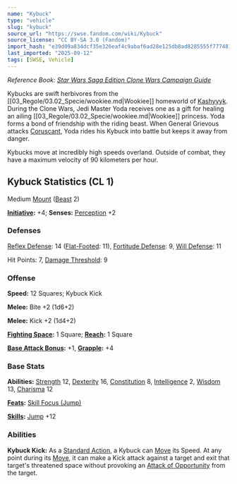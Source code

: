 ```yaml
---
name: "Kybuck"
type: "vehicle"
slug: "kybuck"
source_url: "https://swse.fandom.com/wiki/Kybuck"
source_license: "CC BY-SA 3.0 (Fandom)"
import_hash: "e39d09a834dcf35e326eaf4c9abaf6ad28e125db8ad8285555f77748149cf573"
last_imported: "2025-09-12"
tags: [SWSE, Vehicle]
---
```

*Reference Book: [Star Wars Saga Edition Clone Wars Campaign Guide](https://swse.fandom.com/wiki/Star_Wars_Saga_Edition_Clone_Wars_Campaign_Guide)*

Kybucks are swift herbivores from the [[03_Regole/03.02_Specie/wookiee.md|Wookiee]] homeworld of [Kashyyyk](https://swse.fandom.com/wiki/Kashyyyk). During the Clone Wars, Jedi Master Yoda receives one as a gift for healing an ailing [[03_Regole/03.02_Specie/wookiee.md|Wookiee]] princess. Yoda forms a bond of friendship with the riding beast. When General Grievous attacks [Coruscant](https://swse.fandom.com/wiki/Coruscant), Yoda rides his Kybuck into battle but keeps it away from danger.

Kybucks move at incredibly high speeds overland. Outside of combat, they have a maximum velocity of 90 kilometers per hour.

## Kybuck Statistics (CL 1)
Medium [Mount](https://swse.fandom.com/wiki/Mount) ([Beast](https://swse.fandom.com/wiki/Beast) 2)

**[Initiative](https://swse.fandom.com/wiki/Initiative):** +4; **Senses:** [Perception](https://swse.fandom.com/wiki/Perception) +2
### Defenses
[Reflex Defense](https://swse.fandom.com/wiki/Reflex_Defense): 14 ([Flat-Footed](https://swse.fandom.com/wiki/Flat-Footed): 11), [Fortitude Defense](https://swse.fandom.com/wiki/Fortitude_Defense): 9, [Will Defense](https://swse.fandom.com/wiki/Will_Defense): 11

Hit Points: 7, [Damage Threshold](https://swse.fandom.com/wiki/Damage_Threshold): 9
### Offense
**Speed:** 12 Squares; Kybuck Kick

**Melee:** Bite +2 (1d6+2)

**Melee:** Kick +2 (1d4+2)

**[Fighting Space](https://swse.fandom.com/wiki/Fighting_Space):** 1 Square; **[Reach](https://swse.fandom.com/wiki/Reach):** 1 Square

**[Base Attack Bonus](https://swse.fandom.com/wiki/Base_Attack_Bonus):** +1, **[Grapple](https://swse.fandom.com/wiki/Grapple):** +4
### Base Stats
**Abilities:** [Strength](https://swse.fandom.com/wiki/Strength) 12, [Dexterity](https://swse.fandom.com/wiki/Dexterity) 16, [Constitution](https://swse.fandom.com/wiki/Constitution) 8, [Intelligence](https://swse.fandom.com/wiki/Intelligence) 2, [Wisdom](https://swse.fandom.com/wiki/Wisdom) 13, [Charisma](https://swse.fandom.com/wiki/Charisma) 12

**[Feats](https://swse.fandom.com/wiki/Feats):** [Skill Focus (Jump)](https://swse.fandom.com/wiki/Skill_Focus_(Jump))

**[Skills](https://swse.fandom.com/wiki/Skills):** [Jump](https://swse.fandom.com/wiki/Jump) +12
### Abilities
**Kybuck Kick:** As a [Standard Action](https://swse.fandom.com/wiki/Standard_Action), a Kybuck can [Move](https://swse.fandom.com/wiki/Move) its Speed. At any point during its [Move](https://swse.fandom.com/wiki/Move), it can make a Kick attack against a target and exit that target's threatened space without provoking an [Attack of Opportunity](https://swse.fandom.com/wiki/Attack_of_Opportunity) from the target.